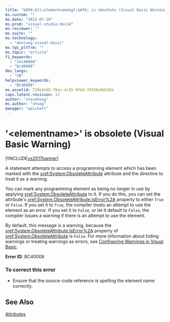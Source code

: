 ```yaml
---
title: "&#39;&lt;elementname&gt;&#39; is obsolete (Visual Basic Warning) | Microsoft Docs"
ms.custom: ""
ms.date: "2015-07-20"
ms.prod: "visual-studio-dev14"
ms.reviewer: ""
ms.suite: ""
ms.technology: 
  - "devlang-visual-basic"
ms.tgt_pltfrm: ""
ms.topic: "article"
f1_keywords: 
  - "vbc40008"
  - "bc40008"
dev_langs: 
  - "VB"
helpviewer_keywords: 
  - "BC40008"
ms.assetid: 729e3eb5-76ac-4c55-9fdd-78350e0de55e
caps.latest.revision: 12
author: "stevehoag"
ms.author: "shoag"
manager: "wpickett"
---
```

# &#39;&lt;elementname&gt;&#39; is obsolete (Visual Basic Warning)
[!INCLUDE[vs2017banner](../../../includes/vs2017banner.md)]

A statement attempts to access a programming element which has been marked with the <xref:System.ObsoleteAttribute> attribute and the directive to treat it as a warning.  
  
 You can mark any programming element as being no longer in use by applying <xref:System.ObsoleteAttribute> to it. If you do this, you can set the attribute's <xref:System.ObsoleteAttribute.IsError%2A> property to either `True` or `False`. If you set it to `True`, the compiler treats an attempt to use the element as an error. If you set it to `False`, or let it default to `False`, the compiler issues a warning if there is an attempt to use the element.  
  
 By default, this message is a warning, because the <xref:System.ObsoleteAttribute.IsError%2A> property of <xref:System.ObsoleteAttribute> is `False`. For more information about hiding warnings or treating warnings as errors, see [Configuring Warnings in Visual Basic](/visual-studio/ide/configuring-warnings-in-visual-basic).  
  
 **Error ID:** BC40008  
  
### To correct this error  
  
-   Ensure that the source-code reference is spelling the element name correctly.  
  
## See Also  
 [Attributes](../Topic/Attributes%20\(C%23%20and%20Visual%20Basic\).md)